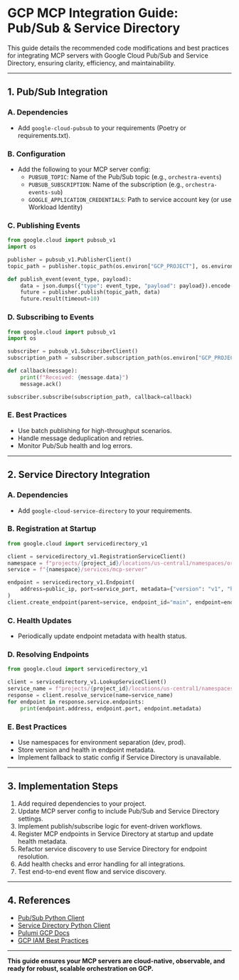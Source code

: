 # GCP MCP Integration Guide: Pub/Sub & Service Directory

This guide details the recommended code modifications and best practices for integrating MCP servers with Google Cloud Pub/Sub and Service Directory, ensuring clarity, efficiency, and maintainability.

---

## 1. Pub/Sub Integration

### **A. Dependencies**

- Add `google-cloud-pubsub` to your requirements (Poetry or requirements.txt).

### **B. Configuration**

- Add the following to your MCP server config:
  - `PUBSUB_TOPIC`: Name of the Pub/Sub topic (e.g., `orchestra-events`)
  - `PUBSUB_SUBSCRIPTION`: Name of the subscription (e.g., `orchestra-events-sub`)
  - `GOOGLE_APPLICATION_CREDENTIALS`: Path to service account key (or use Workload Identity)

### **C. Publishing Events**

```python
from google.cloud import pubsub_v1
import os

publisher = pubsub_v1.PublisherClient()
topic_path = publisher.topic_path(os.environ["GCP_PROJECT"], os.environ["PUBSUB_TOPIC"])

def publish_event(event_type, payload):
    data = json.dumps({"type": event_type, "payload": payload}).encode("utf-8")
    future = publisher.publish(topic_path, data)
    future.result(timeout=10)
```

### **D. Subscribing to Events**

```python
from google.cloud import pubsub_v1
import os

subscriber = pubsub_v1.SubscriberClient()
subscription_path = subscriber.subscription_path(os.environ["GCP_PROJECT"], os.environ["PUBSUB_SUBSCRIPTION"])

def callback(message):
    print(f"Received: {message.data}")
    message.ack()

subscriber.subscribe(subscription_path, callback=callback)
```

### **E. Best Practices**

- Use batch publishing for high-throughput scenarios.
- Handle message deduplication and retries.
- Monitor Pub/Sub health and log errors.

---

## 2. Service Directory Integration

### **A. Dependencies**

- Add `google-cloud-service-directory` to your requirements.

### **B. Registration at Startup**

```python
from google.cloud import servicedirectory_v1

client = servicedirectory_v1.RegistrationServiceClient()
namespace = f"projects/{project_id}/locations/us-central1/namespaces/orchestra"
service = f"{namespace}/services/mcp-server"

endpoint = servicedirectory_v1.Endpoint(
    address=public_ip, port=service_port, metadata={"version": "v1", "health": "healthy"}
)
client.create_endpoint(parent=service, endpoint_id="main", endpoint=endpoint)
```

### **C. Health Updates**

- Periodically update endpoint metadata with health status.

### **D. Resolving Endpoints**

```python
from google.cloud import servicedirectory_v1

client = servicedirectory_v1.LookupServiceClient()
service_name = f"projects/{project_id}/locations/us-central1/namespaces/orchestra/services/mcp-server"
response = client.resolve_service(name=service_name)
for endpoint in response.service.endpoints:
    print(endpoint.address, endpoint.port, endpoint.metadata)
```

### **E. Best Practices**

- Use namespaces for environment separation (dev, prod).
- Store version and health in endpoint metadata.
- Implement fallback to static config if Service Directory is unavailable.

---

## 3. Implementation Steps

1. Add required dependencies to your project.
2. Update MCP server config to include Pub/Sub and Service Directory settings.
3. Implement publish/subscribe logic for event-driven workflows.
4. Register MCP endpoints in Service Directory at startup and update health metadata.
5. Refactor service discovery to use Service Directory for endpoint resolution.
6. Add health checks and error handling for all integrations.
7. Test end-to-end event flow and service discovery.

---

## 4. References

- [Pub/Sub Python Client](https://cloud.google.com/pubsub/docs/publisher)
- [Service Directory Python Client](https://cloud.google.com/service-directory/docs/reference/libraries)
- [Pulumi GCP Docs](https://www.pulumi.com/registry/packages/gcp/)
- [GCP IAM Best Practices](https://cloud.google.com/iam/docs/least-privilege)

---

**This guide ensures your MCP servers are cloud-native, observable, and ready for robust, scalable orchestration on GCP.**
